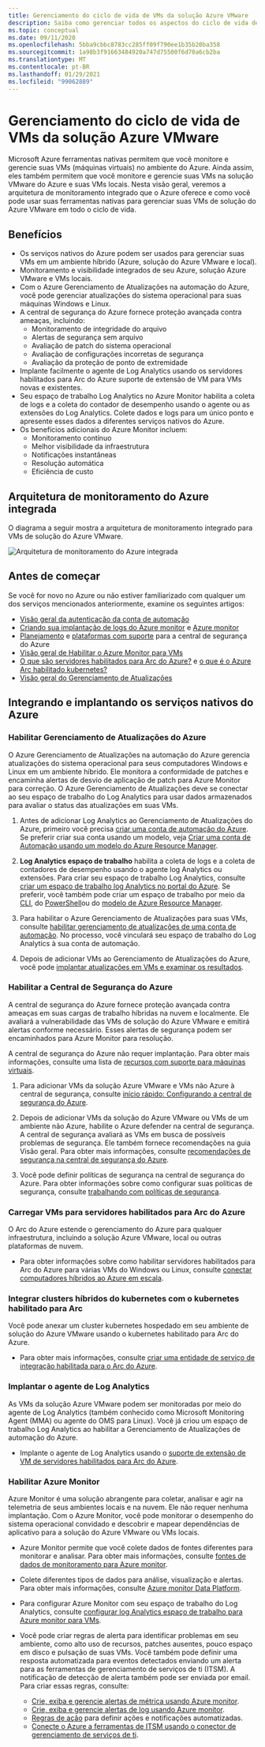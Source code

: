 ```yaml
---
title: Gerenciamento do ciclo de vida de VMs da solução Azure VMware
description: Saiba como gerenciar todos os aspectos do ciclo de vida de suas VMs de solução do Azure VMware com Microsoft Azure ferramentas nativas.
ms.topic: conceptual
ms.date: 09/11/2020
ms.openlocfilehash: 5bba9cbbc8783cc285ff09f790ee1b35b20ba358
ms.sourcegitcommit: 1a98b3f91663484920a747d75500f6d70a6cb2ba
ms.translationtype: MT
ms.contentlocale: pt-BR
ms.lasthandoff: 01/29/2021
ms.locfileid: "99062889"
---
```

# <a name="lifecycle-management-of-azure-vmware-solution-vms"></a>Gerenciamento do ciclo de vida de VMs da solução Azure VMware

Microsoft Azure ferramentas nativas permitem que você monitore e gerencie suas VMs (máquinas virtuais) no ambiente do Azure. Ainda assim, eles também permitem que você monitore e gerencie suas VMs na solução VMware do Azure e suas VMs locais. Nesta visão geral, veremos a arquitetura de monitoramento integrado que o Azure oferece e como você pode usar suas ferramentas nativas para gerenciar suas VMs de solução do Azure VMware em todo o ciclo de vida.

## <a name="benefits"></a>Benefícios

- Os serviços nativos do Azure podem ser usados para gerenciar suas VMs em um ambiente híbrido (Azure, solução do Azure VMware e local).
- Monitoramento e visibilidade integrados de seu Azure, solução Azure VMware e VMs locais.
- Com o Azure Gerenciamento de Atualizações na automação do Azure, você pode gerenciar atualizações do sistema operacional para suas máquinas Windows e Linux. 
- A central de segurança do Azure fornece proteção avançada contra ameaças, incluindo:
    - Monitoramento de integridade do arquivo
    - Alertas de segurança sem arquivo
    - Avaliação de patch do sistema operacional
    - Avaliação de configurações incorretas de segurança
    - Avaliação da proteção de ponto de extremidade 
- Implante facilmente o agente de Log Analytics usando os servidores habilitados para Arc do Azure suporte de extensão de VM para VMs novas e existentes. 
- Seu espaço de trabalho Log Analytics no Azure Monitor habilita a coleta de logs e a coleta do contador de desempenho usando o agente ou as extensões do Log Analytics. Colete dados e logs para um único ponto e apresente esses dados a diferentes serviços nativos do Azure. 
- Os benefícios adicionais do Azure Monitor incluem: 
    - Monitoramento contínuo 
    - Melhor visibilidade da infraestrutura 
    - Notificações instantâneas 
    - Resolução automática 
    - Eficiência de custo 

## <a name="integrated-azure-monitoring-architecture"></a>Arquitetura de monitoramento do Azure integrada

O diagrama a seguir mostra a arquitetura de monitoramento integrado para VMs de solução do Azure VMware.

![Arquitetura de monitoramento do Azure integrada](media/lifecycle-management-azure-vmware-solutions-virtual-machines/integrated-azure-monitoring-architecture.png)

## <a name="before-you-start"></a>Antes de começar

Se você for novo no Azure ou não estiver familiarizado com qualquer um dos serviços mencionados anteriormente, examine os seguintes artigos:

- [Visão geral da autenticação da conta de automação](../automation/automation-security-overview.md)
- [Criando sua implantação de logs do Azure monitor](../azure-monitor/platform/design-logs-deployment.md) e [Azure monitor](../azure-monitor/overview.md)
- [Planejamento](../security-center/security-center-planning-and-operations-guide.md) e [plataformas com suporte](../security-center/security-center-os-coverage.md) para a central de segurança do Azure
- [Visão geral de Habilitar o Azure Monitor para VMs](../azure-monitor/insights/vminsights-enable-overview.md)
- [O que são servidores habilitados para Arc do Azure?](../azure-arc/servers/overview.md) e [o que é o Azure Arc habilitado kubernetes?](../azure-arc/kubernetes/overview.md)
- [Visão geral do Gerenciamento de Atualizações](../automation/update-management/overview.md)

## <a name="integrating-and-deploying-azure-native-services"></a>Integrando e implantando os serviços nativos do Azure

### <a name="enable-azure-update-management"></a>Habilitar Gerenciamento de Atualizações do Azure

O Azure Gerenciamento de Atualizações na automação do Azure gerencia atualizações do sistema operacional para seus computadores Windows e Linux em um ambiente híbrido. Ele monitora a conformidade de patches e encaminha alertas de desvio de aplicação de patch para Azure Monitor para correção. O Azure Gerenciamento de Atualizações deve se conectar ao seu espaço de trabalho do Log Analytics para usar dados armazenados para avaliar o status das atualizações em suas VMs.

1.  Antes de adicionar Log Analytics ao Gerenciamento de Atualizações do Azure, primeiro você precisa [criar uma conta de automação do Azure](../automation/automation-create-standalone-account.md). Se preferir criar sua conta usando um modelo, veja [Criar uma conta de Automação usando um modelo do Azure Resource Manager](../automation/quickstart-create-automation-account-template.md).

2. **Log Analytics espaço de trabalho** habilita a coleta de logs e a coleta de contadores de desempenho usando o agente log Analytics ou extensões. Para criar seu espaço de trabalho Log Analytics, consulte [criar um espaço de trabalho log Analytics no portal do Azure](../azure-monitor/learn/quick-create-workspace.md). Se preferir, você também pode criar um espaço de trabalho por meio da [CLI](../azure-monitor/learn/quick-create-workspace-cli.md), do [PowerShell](../azure-monitor/platform/powershell-workspace-configuration.md)ou do [modelo de Azure Resource Manager](../azure-monitor/samples/resource-manager-workspace.md).

3. Para habilitar o Azure Gerenciamento de Atualizações para suas VMs, consulte [habilitar gerenciamento de atualizações de uma conta de automação](../automation/update-management/enable-from-automation-account.md). No processo, você vinculará seu espaço de trabalho do Log Analytics à sua conta de automação. 
 
4. Depois de adicionar VMs ao Gerenciamento de Atualizações do Azure, você pode [implantar atualizações em VMs e examinar os resultados](../automation/update-management/deploy-updates.md). 

### <a name="enable-azure-security-center"></a>Habilitar a Central de Segurança do Azure

A central de segurança do Azure fornece proteção avançada contra ameaças em suas cargas de trabalho híbridas na nuvem e localmente. Ele avaliará a vulnerabilidade das VMs de solução do Azure VMware e emitirá alertas conforme necessário. Esses alertas de segurança podem ser encaminhados para Azure Monitor para resolução.

A central de segurança do Azure não requer implantação. Para obter mais informações, consulte uma lista de [recursos com suporte para máquinas virtuais](../security-center/security-center-services.md).

1. Para adicionar VMs da solução Azure VMware e VMs não Azure à central de segurança, consulte [início rápido: Configurando a central de segurança do Azure](../security-center/security-center-get-started.md). 

2. Depois de adicionar VMs da solução do Azure VMware ou VMs de um ambiente não Azure, habilite o Azure defender na central de segurança. A central de segurança avaliará as VMs em busca de possíveis problemas de segurança. Ele também fornece recomendações na guia Visão geral. Para obter mais informações, consulte [recomendações de segurança na central de segurança do Azure](../security-center/security-center-recommendations.md).

3. Você pode definir políticas de segurança na central de segurança do Azure. Para obter informações sobre como configurar suas políticas de segurança, consulte [trabalhando com políticas de segurança](../security-center/tutorial-security-policy.md).

### <a name="onboard-vms-to-azure-arc-enabled-servers"></a>Carregar VMs para servidores habilitados para Arc do Azure

O Arc do Azure estende o gerenciamento do Azure para qualquer infraestrutura, incluindo a solução Azure VMware, local ou outras plataformas de nuvem.

- Para obter informações sobre como habilitar servidores habilitados para Arc do Azure para várias VMs do Windows ou Linux, consulte [conectar computadores híbridos ao Azure em escala](../azure-arc/servers/onboard-service-principal.md).

### <a name="onboard-hybrid-kubernetes-clusters-with-arc-enabled-kubernetes"></a>Integrar clusters híbridos do kubernetes com o kubernetes habilitado para Arc

Você pode anexar um cluster kubernetes hospedado em seu ambiente de solução do Azure VMware usando o kubernetes habilitado para Arc do Azure. 

- Para obter mais informações, consulte [criar uma entidade de serviço de integração habilitada para o Arc do Azure](../azure-arc/kubernetes/create-onboarding-service-principal.md).

### <a name="deploy-the-log-analytics-agent"></a>Implantar o agente de Log Analytics

As VMs da solução Azure VMware podem ser monitoradas por meio do agente de Log Analytics (também conhecido como Microsoft Monitoring Agent (MMA) ou agente do OMS para Linux). Você já criou um espaço de trabalho Log Analytics ao habilitar a Gerenciamento de Atualizações de automação do Azure.

- Implante o agente de Log Analytics usando o [suporte de extensão de VM de servidores habilitados para Arc do Azure](../azure-arc/servers/manage-vm-extensions.md).

### <a name="enable-azure-monitor"></a>Habilitar Azure Monitor

Azure Monitor é uma solução abrangente para coletar, analisar e agir na telemetria de seus ambientes locais e na nuvem. Ele não requer nenhuma implantação. Com o Azure Monitor, você pode monitorar o desempenho do sistema operacional convidado e descobrir e mapear dependências de aplicativo para a solução do Azure VMware ou VMs locais.

- Azure Monitor permite que você colete dados de fontes diferentes para monitorar e analisar. Para obter mais informações, consulte [fontes de dados de monitoramento para Azure monitor](../azure-monitor/platform/data-sources.md).

- Colete diferentes tipos de dados para análise, visualização e alertas. Para obter mais informações, consulte [Azure monitor Data Platform](../azure-monitor/platform/data-platform.md).

- Para configurar Azure Monitor com seu espaço de trabalho do Log Analytics, consulte [configurar log Analytics espaço de trabalho para Azure monitor para VMs](../azure-monitor/insights/vminsights-configure-workspace.md).

- Você pode criar regras de alerta para identificar problemas em seu ambiente, como alto uso de recursos, patches ausentes, pouco espaço em disco e pulsação de suas VMs. Você também pode definir uma resposta automatizada para eventos detectados enviando um alerta para as ferramentas de gerenciamento de serviços de ti (ITSM). A notificação de detecção de alerta também pode ser enviada por email. Para criar essas regras, consulte:
    - [Crie, exiba e gerencie alertas de métrica usando Azure monitor](../azure-monitor/platform/alerts-metric.md).
    - [Crie, exiba e gerencie alertas de log usando Azure monitor](../azure-monitor/platform/alerts-log.md).
    - [Regras de ação](../azure-monitor/platform/alerts-action-rules.md) para definir ações e notificações automatizadas.
    - [Conecte o Azure a ferramentas de ITSM usando o conector de gerenciamento de serviços de ti](../azure-monitor/platform/itsmc-overview.md).